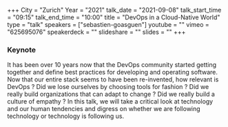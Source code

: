 +++
City = "Zurich"
Year = "2021"
talk_date = "2021-09-08"
talk_start_time = "09:15"
talk_end_time = "10:00"
title = "DevOps in a Cloud-Native World"
type = "talk"
speakers = ["sebastien-goasguen"]
youtube = ""
vimeo = "625695076"
speakerdeck = ""
slideshare = ""
slides = ""
+++

### Keynote

It has been over 10 years now that the DevOps community started getting together and define best practices for developing and operating software. Now that our entire stack seems to have been re-invented, how relevant is DevOps ? Did we lose ourselves by choosing tools for fashion ? Did we really build organizations that can adapt to change ? Did we really build a culture of empathy ? In this talk, we will take a critical look at technology and our human tendencies and digress on whether we are following technology or technology is following us.

